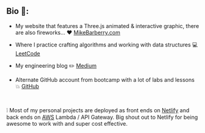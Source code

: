 ## Bio :rocket::

 - My website that features a Three.js animated & interactive graphic, there are also fireworks...  :heart:  [MikeBarberry.com](https://mikebarberry.com)

 - Where I practice crafting algorithms and working with data structures  :computer:  [LeetCode](https://leetcode.com/Mbarberry/)

 - My engineering blog  :pencil2:  [Medium](https://mikebarberry.medium.com/)

 - Alternate GitHub account from bootcamp with a lot of labs and lessons  :boom:  [GitHub](https://github.com/MikeBarberry-Flatiron)

&nbsp;

:grey_exclamation: Most of my personal projects are deployed as front ends on [Netlify](https://www.netlify.com) and back ends on [AWS](https://aws.amazon.com) Lambda / API Gateway. Big shout out to Netlify for being awesome to work with and super cost effective.
